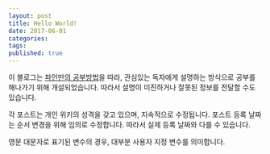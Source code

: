```yaml
---
layout: post  
title: Hello World!  
date: 2017-06-01  
categories:  
tags:  
published: true  
---
```


이 블로그는 [파인만의 공부방법](https://curiosity.com/topics/learn-anything-in-four-steps-with-the-feynman-technique-curiosity/)을 따라, 관심있는 독자에게 설명하는 방식으로 공부를 해나가기 위해 개설되었습니다. 따라서 설명이 미진하거나 잘못된 정보를 전달할 수도 있습니다.

각 포스트는 개인 위키의 성격을 갖고 있으며, 지속적으로 수정됩니다. 포스트 등록 날짜는 순서 변경을 위해 임의로 수정합니다. 따라서 실제 등록 날짜와 다를 수 있습니다.

영문 대문자로 표기된 변수의 경우, 대부분 사용자 지정 변수를 의미합니다.
